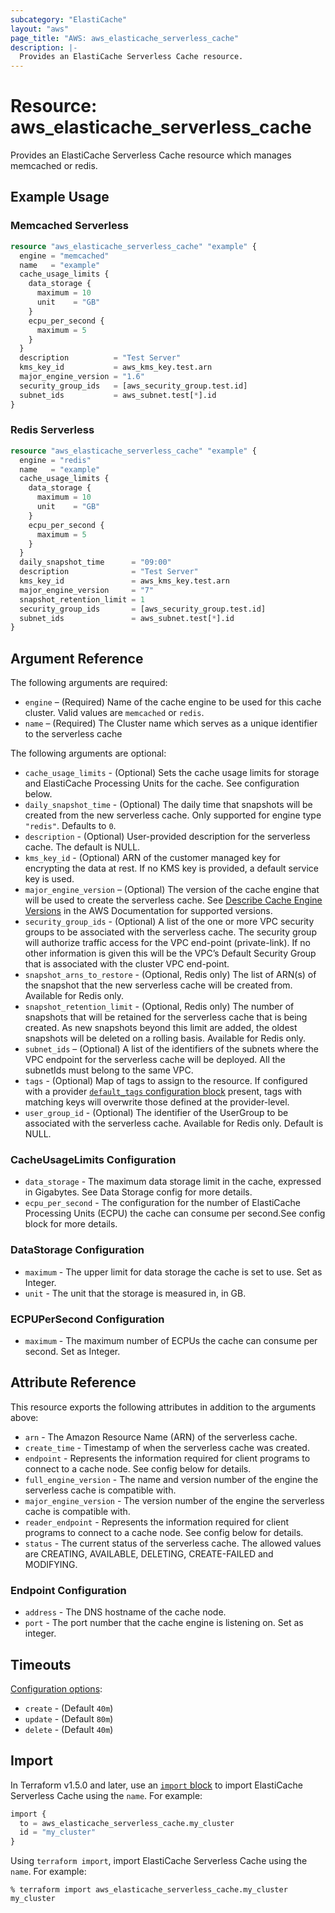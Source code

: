 ```yaml
---
subcategory: "ElastiCache"
layout: "aws"
page_title: "AWS: aws_elasticache_serverless_cache"
description: |-
  Provides an ElastiCache Serverless Cache resource.
---
```


# Resource: aws_elasticache_serverless_cache

Provides an ElastiCache Serverless Cache resource which manages memcached or redis.

## Example Usage

### Memcached Serverless

```terraform
resource "aws_elasticache_serverless_cache" "example" {
  engine = "memcached"
  name   = "example"
  cache_usage_limits {
    data_storage {
      maximum = 10
      unit    = "GB"
    }
    ecpu_per_second {
      maximum = 5
    }
  }
  description          = "Test Server"
  kms_key_id           = aws_kms_key.test.arn
  major_engine_version = "1.6"
  security_group_ids   = [aws_security_group.test.id]
  subnet_ids           = aws_subnet.test[*].id
}
```

### Redis Serverless

```terraform
resource "aws_elasticache_serverless_cache" "example" {
  engine = "redis"
  name   = "example"
  cache_usage_limits {
    data_storage {
      maximum = 10
      unit    = "GB"
    }
    ecpu_per_second {
      maximum = 5
    }
  }
  daily_snapshot_time      = "09:00"
  description              = "Test Server"
  kms_key_id               = aws_kms_key.test.arn
  major_engine_version     = "7"
  snapshot_retention_limit = 1
  security_group_ids       = [aws_security_group.test.id]
  subnet_ids               = aws_subnet.test[*].id
}
```

## Argument Reference

The following arguments are required:

* `engine` – (Required) Name of the cache engine to be used for this cache cluster. Valid values are `memcached` or `redis`.
* `name` – (Required) The Cluster name which serves as a unique identifier to the serverless cache

The following arguments are optional:

* `cache_usage_limits` - (Optional) Sets the cache usage limits for storage and ElastiCache Processing Units for the cache. See configuration below.
* `daily_snapshot_time` - (Optional) The daily time that snapshots will be created from the new serverless cache. Only supported for engine type `"redis"`. Defaults to `0`.
* `description` - (Optional) User-provided description for the serverless cache. The default is NULL.
* `kms_key_id` - (Optional) ARN of the customer managed key for encrypting the data at rest. If no KMS key is provided, a default service key is used.
* `major_engine_version` – (Optional) The version of the cache engine that will be used to create the serverless cache.
  See [Describe Cache Engine Versions](https://docs.aws.amazon.com/cli/latest/reference/elasticache/describe-cache-engine-versions.html) in the AWS Documentation for supported versions.
* `security_group_ids` - (Optional) A list of the one or more VPC security groups to be associated with the serverless cache. The security group will authorize traffic access for the VPC end-point (private-link). If no other information is given this will be the VPC’s Default Security Group that is associated with the cluster VPC end-point.
* `snapshot_arns_to_restore` - (Optional, Redis only) The list of ARN(s) of the snapshot that the new serverless cache will be created from. Available for Redis only.
* `snapshot_retention_limit` - (Optional, Redis only) The number of snapshots that will be retained for the serverless cache that is being created. As new snapshots beyond this limit are added, the oldest snapshots will be deleted on a rolling basis. Available for Redis only.
* `subnet_ids` – (Optional) A list of the identifiers of the subnets where the VPC endpoint for the serverless cache will be deployed. All the subnetIds must belong to the same VPC.
* `tags` - (Optional) Map of tags to assign to the resource. If configured with a provider [`default_tags` configuration block](https://registry.terraform.io/providers/hashicorp/aws/latest/docs#default_tags-configuration-block) present, tags with matching keys will overwrite those defined at the provider-level.
* `user_group_id` - (Optional) The identifier of the UserGroup to be associated with the serverless cache. Available for Redis only. Default is NULL.

### CacheUsageLimits Configuration

* `data_storage` - The maximum data storage limit in the cache, expressed in Gigabytes. See Data Storage config for more details.
* `ecpu_per_second` - The configuration for the number of ElastiCache Processing Units (ECPU) the cache can consume per second.See config block for more details.

### DataStorage Configuration

* `maximum` - The upper limit for data storage the cache is set to use. Set as Integer.
* `unit` - The unit that the storage is measured in, in GB.

### ECPUPerSecond Configuration

* `maximum` - The maximum number of ECPUs the cache can consume per second. Set as Integer.

## Attribute Reference

This resource exports the following attributes in addition to the arguments above:

* `arn` - The Amazon Resource Name (ARN) of the serverless cache.
* `create_time` - Timestamp of when the serverless cache was created.
* `endpoint` - Represents the information required for client programs to connect to a cache node. See config below for details.
* `full_engine_version` - The name and version number of the engine the serverless cache is compatible with.
* `major_engine_version` - The version number of the engine the serverless cache is compatible with.
* `reader_endpoint` - Represents the information required for client programs to connect to a cache node. See config below for details.
* `status` - The current status of the serverless cache. The allowed values are CREATING, AVAILABLE, DELETING, CREATE-FAILED and MODIFYING.

### Endpoint Configuration

* `address` - The DNS hostname of the cache node.
* `port` - The port number that the cache engine is listening on. Set as integer.

## Timeouts

[Configuration options](https://developer.hashicorp.com/terraform/language/resources/syntax#operation-timeouts):

- `create` - (Default `40m`)
- `update` - (Default `80m`)
- `delete` - (Default `40m`)

## Import

In Terraform v1.5.0 and later, use an [`import` block](https://developer.hashicorp.com/terraform/language/import) to import ElastiCache Serverless Cache using the `name`. For example:

```terraform
import {
  to = aws_elasticache_serverless_cache.my_cluster
  id = "my_cluster"
}
```

Using `terraform import`, import ElastiCache Serverless Cache using the `name`. For example:

```console
% terraform import aws_elasticache_serverless_cache.my_cluster my_cluster
```
